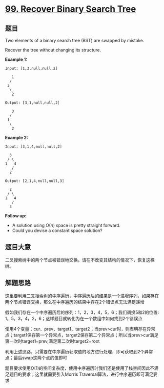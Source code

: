 # [99. Recover Binary Search Tree](https://leetcode.com/problems/recover-binary-search-tree/)


## 题目

Two elements of a binary search tree (BST) are swapped by mistake.

Recover the tree without changing its structure.

**Example 1:**

    Input: [1,3,null,null,2]
    
       1
      /
     3
      \
       2
    
    Output: [3,1,null,null,2]
    
       3
      /
     1
      \
       2

**Example 2:**

    Input: [3,1,4,null,null,2]
    
      3
     / \
    1   4
       /
      2
    
    Output: [2,1,4,null,null,3]
    
      2
     / \
    1   4
       /
      3

**Follow up:**

- A solution using O(*n*) space is pretty straight forward.
- Could you devise a constant space solution?

## 题目大意

二叉搜索树中的两个节点被错误地交换。请在不改变其结构的情况下，恢复这棵树。


## 解题思路

这里要利用二叉搜索树的中序遍历，中序遍历后的结果是一个递增序列，如果存在两个节点错误交换，那么在中序遍历的结果中存在2个错误点无法满足递增

假如我们存在一个中序遍历后的序列：1，2，3，4，5，6；我们调换5和2的位置: 1，5，3，4，2，6；这样题目就转化为在一个数组中如何找到2个错误点

使用4个变量：cur、prev、target1、target2；当prev>cur时，则表明存在异常点；target1保存第一个异常点，target2保存第二个异常点；所以当prev>cur满足第一次时target1=prev,满足第二次时target2=root

利用上述思路，只需要在中序遍历获取值的地方进行处理，即可获取到2个异常点；最后swap这两个点的值即可

题目要求使用O(1)的空间复杂度，使用中序遍历时我们还是使用了栈空间因此不满足题目的要求；这里就需要引入Morris Traversal算法，进行中序遍历即可满足要求